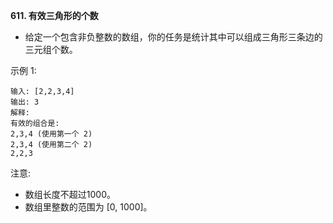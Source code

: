 **611. 有效三角形的个数**
- 给定一个包含非负整数的数组，你的任务是统计其中可以组成三角形三条边的三元组个数。

示例 1:
```
输入: [2,2,3,4]
输出: 3
解释:
有效的组合是: 
2,3,4 (使用第一个 2)
2,3,4 (使用第二个 2)
2,2,3
```
注意:
- 数组长度不超过1000。
- 数组里整数的范围为 [0, 1000]。
